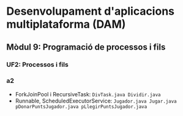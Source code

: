 # Desenvolupament d'aplicacions multiplataforma (DAM)
## Mòdul 9: Programació de processos i fils
### UF2: Processos i fils

### a2 
- ForkJoinPool i RecursiveTask: `DivTask.java Dividir.java`
- Runnable, ScheduledExecutorService: `Jugador.java Jugar.java pDonarPuntsJugador.java pLlegirPuntsJugador.java
`
